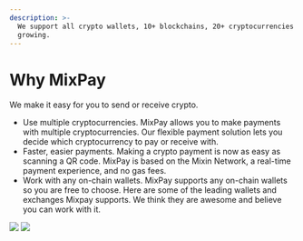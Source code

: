 ```yaml
---
description: >-
  We support all crypto wallets, 10+ blockchains, 20+ cryptocurrencies and
  growing.
---
```


# Why MixPay

We make it easy for you to send or receive crypto.

* Use multiple cryptocurrencies. MixPay allows you to make payments with multiple cryptocurrencies. Our flexible payment solution lets you decide which cryptocurrency to pay or receive with.
* Faster, easier payments. Making a crypto payment is now as easy as scanning a QR code. MixPay is based on the Mixin Network, a real-time payment experience, and no gas fees.
* Work with any on-chain wallets. MixPay supports any on-chain wallets so you are free to choose. Here are some of the leading wallets and exchanges Mixpay supports. We think they are awesome and believe you can work with it.

![](https://raw.githubusercontent.com/mixpayme/mixpay-docs/master/images/xevnbzw.png)
![](https://raw.githubusercontent.com/mixpayme/mixpay-docs/master/images/aawkvvr.png)